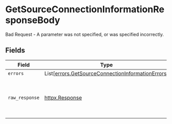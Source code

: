 # GetSourceConnectionInformationResponseBody

Bad Request - A parameter was not specified, or was specified incorrectly.


## Fields

| Field                                                                                                            | Type                                                                                                             | Required                                                                                                         | Description                                                                                                      |
| ---------------------------------------------------------------------------------------------------------------- | ---------------------------------------------------------------------------------------------------------------- | ---------------------------------------------------------------------------------------------------------------- | ---------------------------------------------------------------------------------------------------------------- |
| `errors`                                                                                                         | List[[errors.GetSourceConnectionInformationErrors](../../models/errors/getsourceconnectioninformationerrors.md)] | :heavy_minus_sign:                                                                                               | N/A                                                                                                              |
| `raw_response`                                                                                                   | [httpx.Response](https://www.python-httpx.org/api/#response)                                                     | :heavy_minus_sign:                                                                                               | Raw HTTP response; suitable for custom response parsing                                                          |